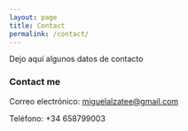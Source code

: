 ```yaml
---
layout: page
title: Contact
permalink: /contact/
---
```


Dejo aquí algunos datos de contacto

### Contact me

Correo electrónico: [miguelalzatee@gmail.com](mailto:miguelalzatee@gmail.com)

Teléfono: +34 658799003

